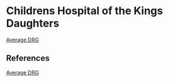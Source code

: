 # Childrens Hospital of the Kings Daughters  

[Average DRG](https://github.com/jalbertbowden/virginia-hospital-costs-open-data/blob/master/data/childrens-hospital-of-the-kings-daughters/average-apgdrg.csv)  

## References

[Average DRG](http://www.chkd.org/uploadedFiles/Documents/Patients_and_Families/Average%20APGDRG.xlsx)

